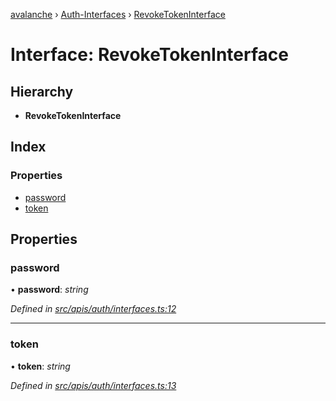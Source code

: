 [avalanche](../README.md) › [Auth-Interfaces](../modules/auth_interfaces.md) › [RevokeTokenInterface](auth_interfaces.revoketokeninterface.md)

# Interface: RevokeTokenInterface

## Hierarchy

* **RevokeTokenInterface**

## Index

### Properties

* [password](auth_interfaces.revoketokeninterface.md#password)
* [token](auth_interfaces.revoketokeninterface.md#token)

## Properties

###  password

• **password**: *string*

*Defined in [src/apis/auth/interfaces.ts:12](https://github.com/ava-labs/avalanchejs/blob/8033096/src/apis/auth/interfaces.ts#L12)*

___

###  token

• **token**: *string*

*Defined in [src/apis/auth/interfaces.ts:13](https://github.com/ava-labs/avalanchejs/blob/8033096/src/apis/auth/interfaces.ts#L13)*
